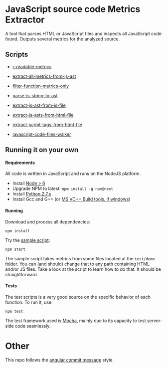 # JavaScript source code Metrics Extractor

A tool that parses HTML or JavaScript files and inspects all JavaScript
code found. Outputs several metrics for the analyzed source.

## Scripts

- [r-readable-metrics](src/r/r-readable-metrics.js)

- [extract-all-metrics-from-js-ast](src/metrics/extract-all-metrics-from-js-ast.js)
- [filter-function-metrics-only](src/metrics/filter-function-metrics-only.js)

- [parse-js-string-to-ast](src/parsing/js/parse-js-string-to-ast.js)
- [extract-js-ast-from-js-file](src/parsing/js/extract-js-ast-from-js-file.js)
- [extract-js-asts-from-html-file](src/parsing/js/extract-js-asts-from-html-file.js)

- [extract-script-tags-from-html-file](src/parsing/html/extract-script-tags-from-html-file.js)

- [javascript-code-files-walker](src/dirwalking/javascript-code-files-walker.js)

## Running it on your own

#### Requirements

All code is written in JavaScript and runs on the NodeJS platform.

- Install [Node > 6](https://nodejs.org/en/download/)
- Upgrade NPM to latest: `npm install -g npm@next`
- Install [Python 2.7.x](https://www.python.org/download/releases/2.7/)
- Install Gcc and G++ (or [MS VC++ Build tools, if windows](http://acdcjunior.github.io/node-gyp-windows.html))

#### Running

Download and process all dependencies:
 
    npm install
    
Try the [sample script](src/index.js):

    npm start
    
The sample script takes metrics from some files located at the `test/demo` folder.
You can (and should) change that to any path containing HTML and/or JS files.
Take a look at the script to learn how to do that. It should be straightforward.

#### Tests

The test scripts is a very good source on the specific behavior of each function. To run it, use:

    npm test
    
The test framework used is [Mocha](http://mochajs.org), mainly due to its capacity to test server-side code seamlessly.


# Other

This repo follows the [angular commit message](https://github.com/angular/angular/blob/master/CONTRIBUTING.md#commit) style.
